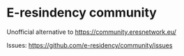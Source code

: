 # E-resindency community
Unofficial alternative to https://community.eresnetwork.eu/

Issues: https://github.com/e-residency/community/issues
